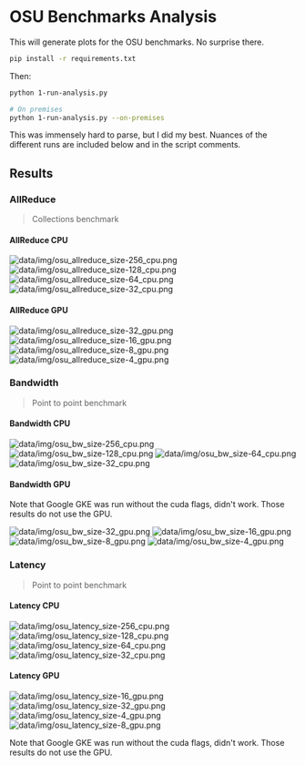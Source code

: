 # OSU Benchmarks Analysis

This will generate plots for the OSU benchmarks. No surprise there.

```bash
pip install -r requirements.txt
```

Then:

```bash
python 1-run-analysis.py

# On premises
python 1-run-analysis.py --on-premises
```

This was immensely hard to parse, but I did my best. Nuances of the different runs are included below
and in the script comments.

## Results

### AllReduce

> Collections benchmark

#### AllReduce CPU

![data/img/osu_allreduce_size-256_cpu.png](data/img/osu_allreduce_size-256_cpu.png)
![data/img/osu_allreduce_size-128_cpu.png](data/img/osu_allreduce_size-128_cpu.png)
![data/img/osu_allreduce_size-64_cpu.png](data/img/osu_allreduce_size-64_cpu.png)
![data/img/osu_allreduce_size-32_cpu.png](data/img/osu_allreduce_size-32_cpu.png)

#### AllReduce GPU

![data/img/osu_allreduce_size-32_gpu.png](data/img/osu_allreduce_size-32_gpu.png)
![data/img/osu_allreduce_size-16_gpu.png](data/img/osu_allreduce_size-16_gpu.png)
![data/img/osu_allreduce_size-8_gpu.png](data/img/osu_allreduce_size-8_gpu.png)
![data/img/osu_allreduce_size-4_gpu.png](data/img/osu_allreduce_size-4_gpu.png)

### Bandwidth

> Point to point benchmark

#### Bandwidth CPU

![data/img/osu_bw_size-256_cpu.png](data/img/osu_bw_size-256_cpu.png)
![data/img/osu_bw_size-128_cpu.png](data/img/osu_bw_size-128_cpu.png)
![data/img/osu_bw_size-64_cpu.png](data/img/osu_bw_size-64_cpu.png)
![data/img/osu_bw_size-32_cpu.png](data/img/osu_bw_size-32_cpu.png)

#### Bandwidth GPU

Note that Google GKE was run without the cuda flags, didn't work. Those results do not use the GPU.

![data/img/osu_bw_size-32_gpu.png](data/img/osu_bw_size-32_gpu.png)
![data/img/osu_bw_size-16_gpu.png](data/img/osu_bw_size-16_gpu.png)
![data/img/osu_bw_size-8_gpu.png](data/img/osu_bw_size-8_gpu.png)
![data/img/osu_bw_size-4_gpu.png](data/img/osu_bw_size-4_gpu.png)

### Latency

> Point to point benchmark

#### Latency CPU

![data/img/osu_latency_size-256_cpu.png](data/img/osu_latency_size-256_cpu.png)
![data/img/osu_latency_size-128_cpu.png](data/img/osu_latency_size-128_cpu.png)
![data/img/osu_latency_size-64_cpu.png](data/img/osu_latency_size-64_cpu.png)
![data/img/osu_latency_size-32_cpu.png](data/img/osu_latency_size-32_cpu.png)

#### Latency GPU

![data/img/osu_latency_size-16_gpu.png](data/img/osu_latency_size-16_gpu.png)
![data/img/osu_latency_size-32_gpu.png](data/img/osu_latency_size-32_gpu.png)
![data/img/osu_latency_size-4_gpu.png](data/img/osu_latency_size-4_gpu.png)
![data/img/osu_latency_size-8_gpu.png](data/img/osu_latency_size-8_gpu.png)

Note that Google GKE was run without the cuda flags, didn't work. Those results do not use the GPU.


